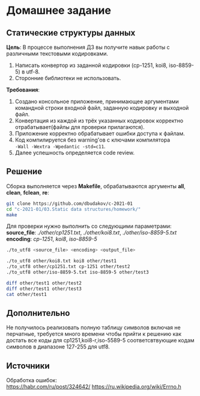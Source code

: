 # Домашнее задание

## Статические структуры данных

**Цель**: В процессе выполнения ДЗ вы получите навык работы с различными текстовыми кодировками.  

1. Написать конвертор из заданной кодировки (cp-1251, koi8, iso-8859-5) в utf-8.  
2. Сторонние библиотеки не использовать.  

**Требования**:

1. Создано консольное приложение, принимающее аргументами командной строки входной файл, заданную кодировку и выходной файл.  
2. Конвертация из каждой из трёх указанных кодировок корректно отрабатывает(файлы для проверки прилагаются).  
3. Приложение корректно обрабатывает ошибки доступа к файлам.  
4. Код компилируется без warning'ов с ключами компилятора  
`-Wall -Wextra -Wpedantic -std=c11`.  
5. Далее успешность определяется code review.  
  
## Решение

Сборка выполняется через **Makefile**, обрабатываются аргументы **all**, **clean**, **fclean**, **re**:

```sh
git clone https://github.com/dbudakov/c-2021-01
cd "c-2021-01/03.Static data structures/homework/"
make 
```

Для проверки нужно выполнить со следующими параметрами:  
**source_file**: *./other/cp1251.txt*, *./other/koi8.txt*, *./other/iso-8859-5.txt*  
**encoding**: *cp-1251*, *koi8*, *iso-8859-5*  

```sh
./to_utf8 <source_file> <encoding> <output_file>

./to_utf8 other/koi8.txt koi8 other/test1
./to_utf8 other/cp1251.txt cp-1251 other/test2
./to_utf8 other/iso-8859-5.txt iso-8859-5 other/test3

diff other/test1 other/test2
diff other/test1 other/test3
cat other/test1
```

## Дополнительно

Не получилось реализовать полную таблицу символов включая не перчатные, требуется много времени чтобы прийти к решению как достать все коды для cp1251,koi8-r,iso-5589-5 соответсвтвующие кодам символов в диапазоне 127-255 для utf8.  

## Источники

Обработка ошибок:  
<https://habr.com/ru/post/324642/>
<https://ru.wikipedia.org/wiki/Errno.h>
